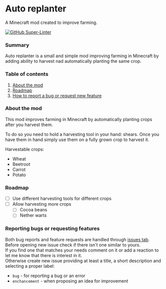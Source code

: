# Auto replanter
A Minecraft mod created to improve farming.

[![GitHub Super-Linter](https://github.com/cichu/minecraft-auto-replanter/workflows/Gradle%20Error%20Checker/badge.svg)](https://github.com/marketplace/actions/super-linter)

### Summary
Auto replanter is a small and simple mod improving farming in Minecraft by adding ability to harvest nad automatically planting the same crop.

### Table of contents
1. [About the mod](#about-the-mod)
2. [Roadmap](#roadmap)
3. [How to report a bug or request new feature](#reporting-bugs-or-requesting-features)

### About the mod
This mod improves farming in Minecraft by automatically planting crops after you harvest them.

To do so you need to hold a harvesting tool in your hand: shears. Once you have them in hand simply use them on a fully grown crop to harvest it.

Harvestable crops:
- Wheat
- Beetroot
- Carrot
- Potato

### Roadmap
- [ ] Use different harvesting tools for different crops
- [ ] Allow harvesting more crops
  - [ ] Cocoa beans
  - [ ] Nether warts

### Reporting bugs or requesting features
Both bug reports and feature requests are handled through [issues tab](https://github.com/cichu/minecraft-auto-replanter/issues).
Before opening new issue check if there isn't one similar to yours.  
If you find one that matches your needs comment on it or add a reaction to let me know that there is interest in it.  
Otherwise create new issue providing at least a title, a short description and selecting a proper label:
- `bug` - for reporting a bug or an error
- `enchancement` - when proposing an idea for improvement